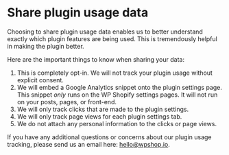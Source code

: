 # Share plugin usage data

Choosing to share plugin usage data enables us to better understand exactly which plugin features are being used. This is tremendously helpful in making the plugin better.

Here are the important things to know when sharing your data:

1. This is completely opt-in. We will not track your plugin usage without explicit consent.
2. We will embed a Google Analytics snippet onto the plugin settings page. This snippet _only_ runs on the WP Shopify settings pages. It will not run on your posts, pages, or front-end.
3. We will only track clicks that are made to the plugin settings.
4. We will only track page views for each plugin settings tab.
5. We do not attach any personal information to the clicks or page views.

If you have any additional questions or concerns about our plugin usage tracking, please send us an email here: [hello@wpshop.io](hello@wpshop.io).
